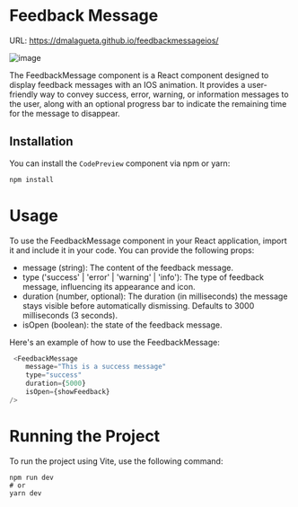 # Feedback Message

URL: https://dmalagueta.github.io/feedbackmessageios/

![image](https://github.com/DMalagueta/FeedbackMessageIOS/assets/84686081/a6541c07-d91c-4ee0-a58a-c98c184cae35)

The FeedbackMessage component is a React component designed to display feedback messages with an IOS animation. It provides a user-friendly way to convey success, error, warning, or information messages to the user, along with an optional progress bar to indicate the remaining time for the message to disappear. 

## Installation

You can install the `CodePreview` component via npm or yarn:

```bash
npm install
```

# Usage
To use the FeedbackMessage component in your React application, import it and include it in your code. You can provide the following props:

- message (string): The content of the feedback message.
- type ('success' | 'error' | 'warning' | 'info'): The type of feedback message, influencing its appearance and icon.
- duration (number, optional): The duration (in milliseconds) the message stays visible before automatically dismissing. Defaults to 3000 milliseconds (3 seconds).
- isOpen (boolean): the state of the feedback message.

Here's an example of how to use the FeedbackMessage:

```js
 <FeedbackMessage
    message="This is a success message"
    type="success"
    duration={5000}
    isOpen={showFeedback}
/>
```

# Running the Project
To run the project using Vite, use the following command:
```
npm run dev
# or
yarn dev
```
